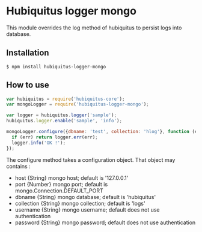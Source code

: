 # Hubiquitus logger mongo

This module overrides the log method of hubiquitus to persist logs into database.

## Installation

    $ npm install hubiquitus-logger-mongo

## How to use

```js
var hubiquitus = require('hubiquitus-core');
var mongoLogger = require('hubiquitus-logger-mongo');

var logger = hubiquitus.logger('sample');
hubiquitus.logger.enable('sample', 'info');

mongoLogger.configure({dbname: 'test', collection: 'hlog'}, function (err) {
  if (err) return logger.err(err);
  logger.info('OK !');
});
```

The configure method takes a configuration object. That object may contains :

  - host {String} mongo host; default is '127.0.0.1'
  - port {Number} mongo port; default is mongo.Connection.DEFAULT_PORT
  - dbname {String} mongo database; default is 'hubiquitus'
  - collection {String} mongo collection; default is 'logs'
  - username {String} mongo username; default does not use authentication
  - password {String} mongo password; default does not use authentication
